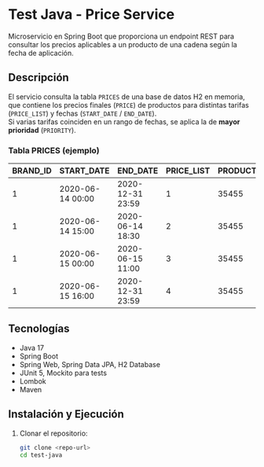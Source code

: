 # Test Java - Price Service

Microservicio en Spring Boot que proporciona un endpoint REST para consultar los precios aplicables a un producto de una cadena según la fecha de aplicación.

## Descripción

El servicio consulta la tabla `PRICES` de una base de datos H2 en memoria, que contiene los precios finales (`PRICE`) de productos para distintas tarifas (`PRICE_LIST`) y fechas (`START_DATE` / `END_DATE`).  
Si varias tarifas coinciden en un rango de fechas, se aplica la de **mayor prioridad** (`PRIORITY`).

### Tabla PRICES (ejemplo)

| BRAND_ID | START_DATE          | END_DATE            | PRICE_LIST | PRODUCT_ID | PRIORITY | PRICE  | CURR |
|----------|-------------------|-------------------|-----------|-----------|---------|-------|------|
| 1        | 2020-06-14 00:00   | 2020-12-31 23:59   | 1         | 35455     | 0       | 35.50 | EUR  |
| 1        | 2020-06-14 15:00   | 2020-06-14 18:30   | 2         | 35455     | 1       | 25.45 | EUR  |
| 1        | 2020-06-15 00:00   | 2020-06-15 11:00   | 3         | 35455     | 1       | 30.50 | EUR  |
| 1        | 2020-06-15 16:00   | 2020-12-31 23:59   | 4         | 35455     | 1       | 38.95 | EUR  |

## Tecnologías

- Java 17
- Spring Boot
- Spring Web, Spring Data JPA, H2 Database
- JUnit 5, Mockito para tests
- Lombok 
- Maven

## Instalación y Ejecución

1. Clonar el repositorio:
   ```bash
   git clone <repo-url>
   cd test-java
